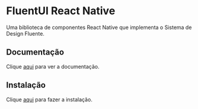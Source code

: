 # FluentUI React Native

Uma biblioteca de componentes React Native que implementa o Sistema de Design Fluente.

## Documentação

Clique [aqui](https://github.com/microsoft/fluentui-react-native) para ver a documentação.

## Instalação

Clique [aqui](https://www.npmjs.com/package/@fluentui/react-native) para fazer a instalação.